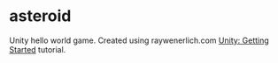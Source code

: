 # asteroid
Unity hello world game. Created using raywenerlich.com [Unity: Getting Started](https://www.raywenderlich.com/7514-introduction-to-unity-getting-started-part-1-2) tutorial.
